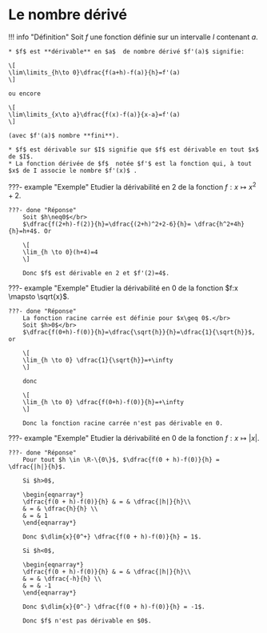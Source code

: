 # Le nombre dérivé

!!! info "Définition"
	Soit $f$  une fonction définie sur un intervalle $I$ contenant $a$.

	* $f$ est **dérivable** en $a$  de nombre dérivé $f'(a)$ signifie:
	
	\[
	\lim\limits_{h\to 0}\dfrac{f(a+h)-f(a)}{h}=f'(a)
	\]
	
	ou encore
	
	\[
	\lim\limits_{x\to a}\dfrac{f(x)-f(a)}{x-a}=f'(a)
	\]
	
	(avec $f'(a)$ nombre **fini**).
	
	* $f$ est dérivable sur $I$ signifie que $f$ est dérivable en tout $x$ de $I$.
	* La fonction dérivée de $f$  notée $f'$ est la fonction qui, à tout $x$ de I associe le nombre $f'(x)$ .

???- example "Exemple"
	Etudier la dérivabilité en 2 de la fonction $f:x\mapsto x^2+2$.
	
	???- done "Réponse"
		Soit $h\neq0$</br>
		$\dfrac{f(2+h)-f(2)}{h}=\dfrac{(2+h)^2+2-6}{h}= \dfrac{h^2+4h}{h}=h+4$. Or 
		
		\[
		\lim_{h \to 0}(h+4)=4
		\]
		
		Donc $f$ est dérivable en 2 et $f'(2)=4$.

???- example "Exemple"
	Etudier la dérivabilité en 0 de la fonction $f:x \mapsto \sqrt{x}$.
	
	???- done "Réponse"
		La fonction racine carrée est définie pour $x\geq 0$.</br>
		Soit $h>0$</br>
		$\dfrac{f(0+h)-f(0)}{h}=\dfrac{\sqrt{h}}{h}=\dfrac{1}{\sqrt{h}}$, or
		
		\[
		\lim_{h \to 0} \dfrac{1}{\sqrt{h}}=+\infty
		\]
		
		donc 
		
		\[
		\lim_{h \to 0} \dfrac{f(0+h)-f(0)}{h}=+\infty
		\]
		
		Donc la fonction racine carrée n'est pas dérivable en 0.

???- example "Exemple"
	Etudier la dérivabilité en 0 de la fonction $f:x \mapsto |x|$.

    ???- done "Réponse"
        Pour tout $h \in \R-\{0\}$, $\dfrac{f(0 + h)-f(0)}{h} = \dfrac{|h|}{h}$.

        Si $h>0$,

        \begin{eqnarray*}
        \dfrac{f(0 + h)-f(0)}{h} & = & \dfrac{|h|}{h}\\
        & = & \dfrac{h}{h} \\
        & = & 1
        \end{eqnarray*}

        Donc $\dlim{x}{0^+} \dfrac{f(0 + h)-f(0)}{h} = 1$.

        Si $h<0$,

        \begin{eqnarray*}
        \dfrac{f(0 + h)-f(0)}{h} & = & \dfrac{|h|}{h}\\
        & = & \dfrac{-h}{h} \\
        & = & -1
        \end{eqnarray*}

        Donc $\dlim{x}{0^-} \dfrac{f(0 + h)-f(0)}{h} = -1$.

        Donc $f$ n'est pas dérivable en $0$.